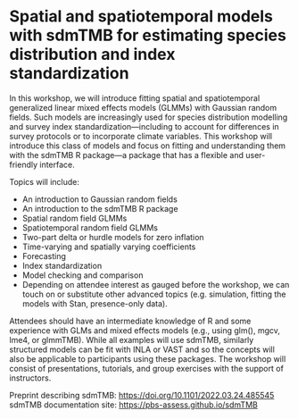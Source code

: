 # Spatial and spatiotemporal models with sdmTMB for estimating species distribution and index standardization

In this workshop, we will introduce fitting spatial and spatiotemporal
generalized linear mixed effects models (GLMMs) with Gaussian random fields.
Such models are increasingly used for species distribution modelling and survey
index standardization—including to account for differences in survey protocols
or to incorporate climate variables. This workshop will introduce this
class of models and focus on fitting and understanding them with the sdmTMB R
package—a package that has a flexible and user-friendly interface.

Topics will include:
* An introduction to Gaussian random fields
* An introduction to the sdmTMB R package
* Spatial random field GLMMs
* Spatiotemporal random field GLMMs
* Two-part delta or hurdle models for zero inflation
* Time-varying and spatially varying coefficients
* Forecasting
* Index standardization
* Model checking and comparison
* Depending on attendee interest as gauged before the workshop, we can touch on
  or substitute other advanced topics (e.g. simulation, fitting the models with 
  Stan, presence-only data).

Attendees should have an intermediate knowledge of R and some experience with
GLMs and mixed effects models (e.g., using glm(), mgcv, lme4, or
glmmTMB). While all examples will use sdmTMB, similarly structured models can
be fit with INLA or VAST and so the concepts will also be applicable to
participants using these packages. The workshop will consist of presentations,
tutorials, and group exercises with the support of instructors.

Preprint describing sdmTMB: https://doi.org/10.1101/2022.03.24.485545
sdmTMB documentation site: https://pbs-assess.github.io/sdmTMB
